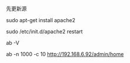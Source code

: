 先更新源

sudo apt-get install apache2

sudo /etc/init.d/apache2 restart

ab -V

ab -n 1000 -c 10 http://192.168.6.92/admin/home
